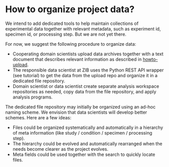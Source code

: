 # How to organize project data?

We intend to add dedicated tools to help maintain collections of experimental
data together with relevant metadata, such as experiment id, specimen id, or
processing step.  But we are not yet there.

For now, we suggest the following procedure to organize data:

 - Cooperating domain scientists upload data archives together with a text
   document that describes relevant information as described in
   [howto-upload](./howto-upload.md).
 - The responsible data scientist at ZIB uses the Python REST API wrapper (see
   tutorial) to get the data from the upload repo and organize it in
   a dedicated file repository.
 - Domain scientist or data scientist create separate analysis workspace
   repositories as needed, copy data from the file repository, and apply
   analysis programs.

The dedicated file repository may initially be organized using an ad-hoc naming
scheme.  We envision that data scientists will develop better schemes.  Here
are a few ideas:

 - Files could be organized systematically and automatically in a hierarchy of
   meta information (like study / condition / specimen / processing step).
 - The hierarchy could be evolved and automatically rearranged when the needs
   become clearer as the project evolves.
 - Meta fields could be used together with the search to quickly locate files.

